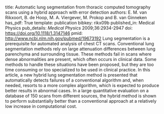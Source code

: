 title: Automatic lung segmentation from thoracic computed tomography scans using a hybrid approach with error detection
authors: E. M. van Rikxoort, B. de Hoop, M. A. Viergever, M. Prokop and B. van Ginneken
has_pdf: True
template: publication
bibkey: rikx09b
published_in: Medical Physics
pub_details: <i>Medical Physics</i> 2009;36:2934-2947
doi: https://doi.org/10.1118/1.3147146
pmid: http://www.ncbi.nlm.nih.gov/pubmed/19673192
Lung segmentation is a prerequisite for automated analysis of chest CT scans. Conventional lung segmentation methods rely on large attenuation differences between lung parenchyma and surrounding tissue. These methods fail in scans where dense abnormalities are present, which often occurs in clinical data. Some methods to handle these situations have been proposed, but they are too time consuming or too specialized to be used in clinical practice. In this article, a new hybrid lung segmentation method is presented that automatically detects failures of a conventional algorithm and, when needed, resorts to a more complex algorithm, which is expected to produce better results in abnormal cases. In a large quantitative evaluation on a database of 150 scans from different sources, the hybrid method is shown to perform substantially better than a conventional approach at a relatively low increase in computational cost.

